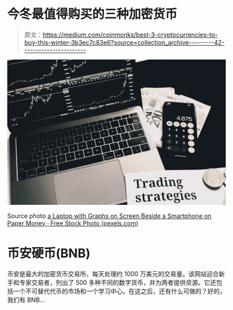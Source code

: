 # 今冬最值得购买的三种加密货币

> 原文：<https://medium.com/coinmonks/best-3-cryptocurrencies-to-buy-this-winter-3b3ec7c83e6?source=collection_archive---------42----------------------->

![](img/1444338847694ebb8b85d444281788ea.png)

Source photo [a Laptop with Graphs on Screen Beside a Smartphone on Paper Money · Free Stock Photo (pexels.com)](https://www.pexels.com/photo/a-laptop-with-graphs-on-screen-beside-a-smartphone-on-paper-money-6772103/)

# 币安硬币(BNB)

币安是最大的加密货币交易所，每天处理约 1000 万美元的交易量。该网站迎合新手和专家交易者，列出了 500 多种不同的数字货币，并为两者提供资源。它还包括一个不可替代代币的市场和一个学习中心。在这之后，还有什么可做的？好的，我们有 BNB…